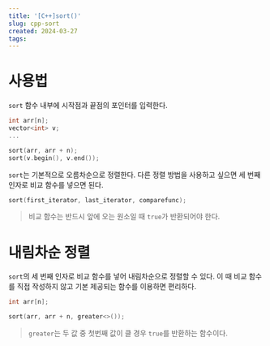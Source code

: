 ```yaml
---
title: '[C++]sort()'
slug: cpp-sort
created: 2024-03-27
tags:
---
```


# 사용법

`sort` 함수 내부에 시작점과 끝점의 포인터를 입력한다.

```cpp
int arr[n];
vector<int> v;
...

sort(arr, arr + n);
sort(v.begin(), v.end());
```

`sort`는 기본적으로 오름차순으로 정렬한다. 다른 정렬 방법을 사용하고 싶으면 세 번째 인자로 비교 함수를 넣으면 된다.

```cpp
sort(first_iterator, last_iterator, comparefunc);
```

> 비교 함수는 반드시 앞에 오는 원소일 때 `true`가 반환되어야 한다.

# 내림차순 정렬

`sort`의 세 번째 인자로 비교 함수를 넣어 내림차순으로 정렬할 수 있다.
이 때 비교 함수를 직접 작성하지 않고 기본 제공되는 함수를 이용하면 편리하다.

```cpp
int arr[n];

sort(arr, arr + n, greater<>());
```

> `greater`는 두 값 중 첫번째 값이 클 경우 `true`를 반환하는 함수이다.


